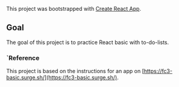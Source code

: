 This project was bootstrapped with [Create React App](https://github.com/facebook/create-react-app).

## Goal

The goal of this project is to practice React basic with to-do-lists.

### `Reference

This project is based on the instructions for an app on  [https://fc3-basic.surge.sh/](https://fc3-basic.surge.sh/).


